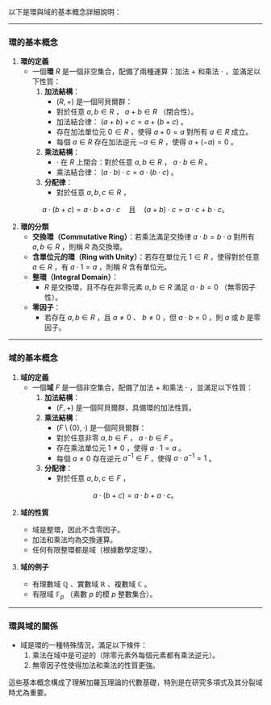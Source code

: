 以下是環與域的基本概念詳細說明：

---

### **環的基本概念**

1. **環的定義**  
   - 一個**環**  $R$  是一個非空集合，配備了兩種運算：加法  $+$  和乘法  $\cdot$ ，並滿足以下性質：
     1. **加法結構**：  
        -  $(R, +)$  是一個阿貝爾群：
          - 對於任意  $a, b \in R$ ， $a + b \in R$ （閉合性）。
          - 加法結合律： $(a + b) + c = a + (b + c)$ 。
          - 存在加法單位元  $0 \in R$ ，使得  $a + 0 = a$  對所有  $a \in R$  成立。
          - 每個  $a \in R$  存在加法逆元  $-a \in R$ ，使得  $a + (-a) = 0$ 。
     2. **乘法結構**：  
        -  $\cdot$  在  $R$  上閉合：對於任意  $a, b \in R$ ， $a \cdot b \in R$ 。
        - 乘法結合律： $(a \cdot b) \cdot c = a \cdot (b \cdot c)$ 。
     3. **分配律**：  
        - 對於任意  $a, b, c \in R$ ，

```math
          a \cdot (b + c) = a \cdot b + a \cdot c \quad \text{且} \quad (a + b) \cdot c = a \cdot c + b \cdot c。

```

2. **環的分類**  
   - **交換環（Commutative Ring）**：若乘法滿足交換律  $a \cdot b = b \cdot a$  對所有  $a, b \in R$ ，則稱  $R$  為交換環。
   - **含單位元的環（Ring with Unity）**：若存在單位元  $1 \in R$ ，使得對於任意  $a \in R$ ，有  $a \cdot 1 = a$ ，則稱  $R$  含有單位元。
   - **整環（Integral Domain）**：
     -  $R$  是交換環，且不存在非零元素  $a, b \in R$  滿足  $a \cdot b = 0$ （無零因子性）。
   - **零因子**：
     - 若存在  $a, b \in R$ ，且  $a \neq 0$ 、 $b \neq 0$ ，但  $a \cdot b = 0$ ，則  $a$  或  $b$  是零因子。

---

### **域的基本概念**

1. **域的定義**  
   - 一個**域**  $F$  是一個非空集合，配備了加法  $+$  和乘法  $\cdot$ ，並滿足以下性質：
     1. **加法結構**：  
        -  $(F, +)$  是一個阿貝爾群，具備環的加法性質。
     2. **乘法結構**：  
        -  $(F \setminus \{0\}, \cdot)$  是一個阿貝爾群：
          - 對於任意非零  $a, b \in F$ ， $a \cdot b \in F$ 。
          - 存在乘法單位元  $1 \neq 0$ ，使得  $a \cdot 1 = a$ 。
          - 每個  $a \neq 0$  存在逆元  $a^{-1} \in F$ ，使得  $a \cdot a^{-1} = 1$ 。
     3. **分配律**：  
        - 對於任意  $a, b, c \in F$ ，

```math
          a \cdot (b + c) = a \cdot b + a \cdot c。

```

2. **域的性質**  
   - 域是整環，因此不含零因子。
   - 加法和乘法均為交換運算。
   - 任何有限整環都是域（根據數學定理）。

3. **域的例子**  
   - 有理數域  $\mathbb{Q}$ 、實數域  $\mathbb{R}$ 、複數域  $\mathbb{C}$ 。
   - 有限域  $\mathbb{F}_p$ （素數  $p$  的模  $p$  整數集合）。

---

### **環與域的關係**
- 域是環的一種特殊情況，滿足以下條件：
  1. 乘法在域中是可逆的（除零元素外每個元素都有乘法逆元）。
  2. 無零因子性使得加法和乘法的性質更強。

這些基本概念構成了理解加羅瓦理論的代數基礎，特別是在研究多項式及其分裂域時尤為重要。